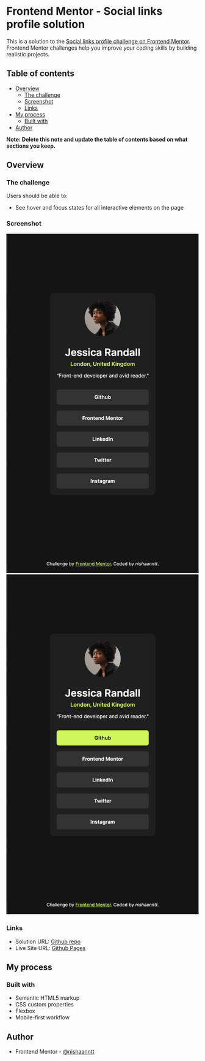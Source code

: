 # Frontend Mentor - Social links profile solution

This is a solution to the [Social links profile challenge on Frontend Mentor](https://www.frontendmentor.io/challenges/social-links-profile-UG32l9m6dQ). Frontend Mentor challenges help you improve your coding skills by building realistic projects.

## Table of contents

- [Overview](#overview)
  - [The challenge](#the-challenge)
  - [Screenshot](#screenshot)
  - [Links](#links)
- [My process](#my-process)
  - [Built with](#built-with)
- [Author](#author)

**Note: Delete this note and update the table of contents based on what sections you keep.**

## Overview

### The challenge

Users should be able to:

- See hover and focus states for all interactive elements on the page

### Screenshot

![Mobile](./screenshot.png)
![Active](./screenshot-active.png)

### Links

- Solution URL: [Github repo](https://github.com/nishaanntt/sociallinksmain)
- Live Site URL: [Github Pages](https://nishaanntt.github.io/sociallinksmain/)

## My process

### Built with

- Semantic HTML5 markup
- CSS custom properties
- Flexbox
- Mobile-first workflow

## Author

- Frontend Mentor - [@nishaanntt](https://www.frontendmentor.io/profile/nishaanntt)
